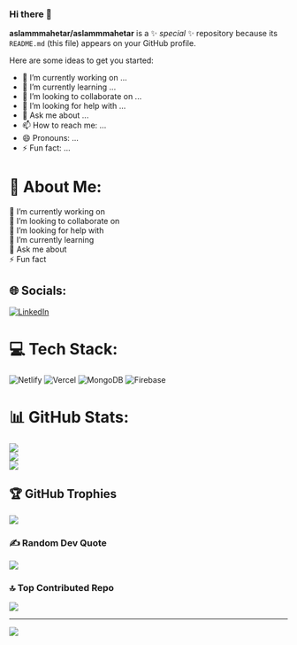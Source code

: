 ### Hi there 👋

**aslammmahetar/aslammmahetar** is a ✨ _special_ ✨ repository because its `README.md` (this file) appears on your GitHub profile.

Here are some ideas to get you started:

- 🔭 I’m currently working on ...
- 🌱 I’m currently learning ...
- 👯 I’m looking to collaborate on ...
- 🤔 I’m looking for help with ...
- 💬 Ask me about ...
- 📫 How to reach me: ...
- 😄 Pronouns: ...
- ⚡ Fun fact: ...
# 💫 About Me:
🔭 I’m currently working on<br>👯 I’m looking to collaborate on<br>🤝 I’m looking for help with<br>🌱 I’m currently learning<br>💬 Ask me about<br>⚡ Fun fact


## 🌐 Socials:
[![LinkedIn](https://img.shields.io/badge/LinkedIn-%230077B5.svg?logo=linkedin&logoColor=white)](https://linkedin.com/in/Aslam-M-Mahetar) 

# 💻 Tech Stack:
![Netlify](https://img.shields.io/badge/netlify-%23000000.svg?style=plastic&logo=netlify&logoColor=#00C7B7) ![Vercel](https://img.shields.io/badge/vercel-%23000000.svg?style=plastic&logo=vercel&logoColor=white) ![MongoDB](https://img.shields.io/badge/MongoDB-%234ea94b.svg?style=plastic&logo=mongodb&logoColor=white) ![Firebase](https://img.shields.io/badge/firebase-%23039BE5.svg?style=plastic&logo=firebase)
# 📊 GitHub Stats:
![](https://github-readme-stats.vercel.app/api?username=aslammmahetar&theme=dark&hide_border=false&include_all_commits=false&count_private=false)<br/>
![](https://github-readme-streak-stats.herokuapp.com/?user=aslammmahetar&theme=dark&hide_border=false)<br/>
![](https://github-readme-stats.vercel.app/api/top-langs/?username=aslammmahetar&theme=dark&hide_border=false&include_all_commits=false&count_private=false&layout=compact)

## 🏆 GitHub Trophies
![](https://github-profile-trophy.vercel.app/?username=aslammmahetar&theme=radical&no-frame=false&no-bg=true&margin-w=4)

### ✍️ Random Dev Quote
![](https://quotes-github-readme.vercel.app/api?type=horizontal&theme=radical)

### 🔝 Top Contributed Repo
![](https://github-contributor-stats.vercel.app/api?username=aslammmahetar&limit=5&theme=dark&combine_all_yearly_contributions=true)

---
[![](https://visitcount.itsvg.in/api?id=aslammmahetar&icon=0&color=0)](https://visitcount.itsvg.in)

<!-- Proudly created with GPRM ( https://gprm.itsvg.in ) -->
